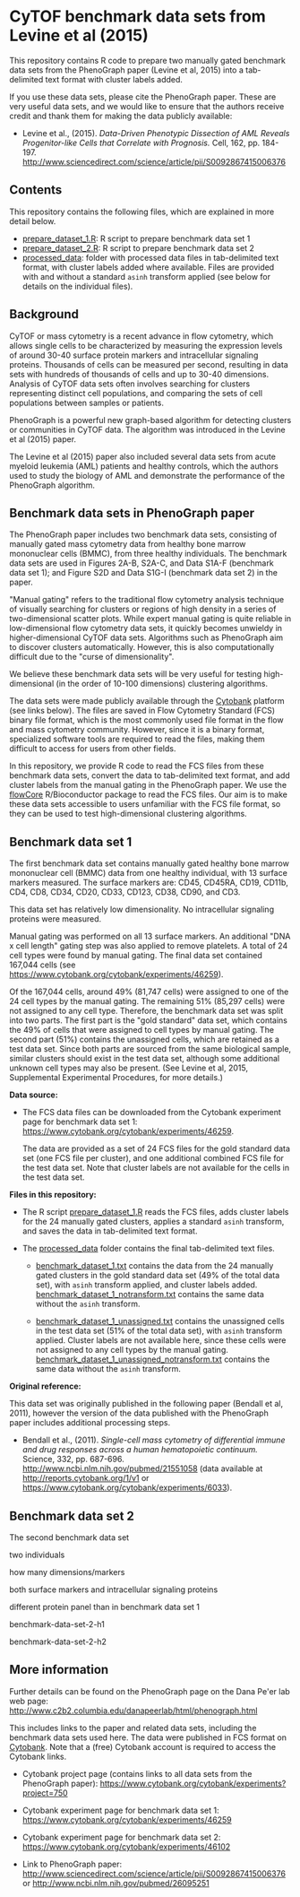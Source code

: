 CyTOF benchmark data sets from Levine et al (2015)
==================================================

This repository contains R code to prepare two manually gated benchmark data sets from the PhenoGraph paper (Levine et al, 2015) into a tab-delimited text format with cluster labels added.

If you use these data sets, please cite the PhenoGraph paper. These are very useful data sets, and we would like to ensure that the authors receive credit and thank them for making the data publicly available:

- Levine et al., (2015). *Data-Driven Phenotypic Dissection of AML Reveals Progenitor-like Cells that Correlate with Prognosis.* Cell, 162, pp. 184-197. http://www.sciencedirect.com/science/article/pii/S0092867415006376



## Contents

This repository contains the following files, which are explained in more detail below.

- [prepare_dataset_1.R](prepare_dataset_1.R): R script to prepare benchmark data set 1
- [prepare_dataset_2.R](prepare_dataset_2.R): R script to prepare benchmark data set 2
- [processed_data](processed_data/): folder with processed data files in tab-delimited text format, with cluster labels added where available. Files are provided with and without a standard `asinh` transform applied (see below for details on the individual files).



## Background

CyTOF or mass cytometry is a recent advance in flow cytometry, which allows single cells to be characterized by measuring the expression levels of around 30-40 surface protein markers and intracellular signaling proteins. Thousands of cells can be measured per second, resulting in data sets with hundreds of thousands of cells and up to 30-40 dimensions. Analysis of CyTOF data sets often involves searching for clusters representing distinct cell populations, and comparing the sets of cell populations between samples or patients.

PhenoGraph is a powerful new graph-based algorithm for detecting clusters or communities in CyTOF data. The algorithm was introduced in the Levine et al (2015) paper.

The Levine et al (2015) paper also included several data sets from acute myeloid leukemia (AML) patients and healthy controls, which the authors used to study the biology of AML and demonstrate the performance of the PhenoGraph algorithm.



## Benchmark data sets in PhenoGraph paper

The PhenoGraph paper includes two benchmark data sets, consisting of manually gated mass cytometry data from healthy bone marrow mononuclear cells (BMMC), from three healthy individuals. The benchmark data sets are used in Figures 2A-B, S2A-C, and Data S1A-F (benchmark data set 1); and Figure S2D and Data S1G-I (benchmark data set 2) in the paper.

"Manual gating" refers to the traditional flow cytometry analysis technique of visually searching for clusters or regions of high density in a series of two-dimensional scatter plots. While expert manual gating is quite reliable in low-dimensional flow cytometry data sets, it quickly becomes unwieldy in higher-dimensional CyTOF data sets. Algorithms such as PhenoGraph aim to discover clusters automatically. However, this is also computationally difficult due to the "curse of dimensionality".

We believe these benchmark data sets will be very useful for testing high-dimensional (in the order of 10-100 dimensions) clustering algorithms.

The data sets were made publicly available through the [Cytobank](https://www.cytobank.org/) platform (see links below). The files are saved in Flow Cytometry Standard (FCS) binary file format, which is the most commonly used file format in the flow and mass cytometry community. However, since it is a binary format, specialized software tools are required to read the files, making them difficult to access for users from other fields.

In this repository, we provide R code to read the FCS files from these benchmark data sets, convert the data to tab-delimited text format, and add cluster labels from the manual gating in the PhenoGraph paper. We use the [flowCore](http://bioconductor.org/packages/release/bioc/html/flowCore.html) R/Bioconductor package to read the FCS files. Our aim is to make these data sets accessible to users unfamiliar with the FCS file format, so they can be used to test high-dimensional clustering algorithms.



## Benchmark data set 1

The first benchmark data set contains manually gated healthy bone marrow mononuclear cell (BMMC) data from one healthy individual, with 13 surface markers measured. The surface markers are: CD45, CD45RA, CD19, CD11b, CD4, CD8, CD34, CD20, CD33, CD123, CD38, CD90, and CD3.

This data set has relatively low dimensionality. No intracellular signaling proteins were measured.

Manual gating was performed on all 13 surface markers. An additional "DNA x cell length" gating step was also applied to remove platelets. A total of 24 cell types were found by manual gating. The final data set contained 167,044 cells (see https://www.cytobank.org/cytobank/experiments/46259).

Of the 167,044 cells, around 49% (81,747 cells) were assigned to one of the 24 cell types by the manual gating. The remaining 51% (85,297 cells) were not assigned to any cell type. Therefore, the benchmark data set was split into two parts. The first part is the "gold standard" data set, which contains the 49% of cells that were assigned to cell types by manual gating. The second part (51%) contains the unassigned cells, which are retained as a test data set. Since both parts are sourced from the same biological sample, similar clusters should exist in the test data set, although some additional unknown cell types may also be present. (See Levine et al, 2015, Supplemental Experimental Procedures, for more details.)


**Data source:**

- The FCS data files can be downloaded from the Cytobank experiment page for benchmark data set 1: https://www.cytobank.org/cytobank/experiments/46259.

    The data are provided as a set of 24 FCS files for the gold standard data set (one FCS file per cluster), and one additional combined FCS file for the test data set. Note that cluster labels are not available for the cells in the test data set.


**Files in this repository:**

- The R script [prepare_dataset_1.R](prepare_dataset_1.R) reads the FCS files, adds cluster labels for the 24 manually gated clusters, applies a standard `asinh` transform, and saves the data in tab-delimited text format.

- The [processed_data](processed_data/) folder contains the final tab-delimited text files.

    - [benchmark_dataset_1.txt](processed_data/benchmark_dataset_1.txt) contains the data from the 24 manually gated clusters in the gold standard data set (49% of the total data set), with `asinh` transform applied, and cluster labels added. [benchmark_dataset_1_notransform.txt](processed_data/benchmark_dataset_1_notransform.txt) contains the same data without the `asinh` transform.
    
    - [benchmark_dataset_1_unassigned.txt](processed_data/benchmark_dataset_1_unassigned.txt) contains the unassigned cells in the test data set (51% of the total data set), with `asinh` transform applied. Cluster labels are not available here, since these cells were not assigned to any cell types by the manual gating. [benchmark_dataset_1_unassigned_notransform.txt](processed_data/benchmark_dataset_1_unassigned_notransform.txt) contains the same data without the `asinh` transform.


**Original reference:**

This data set was originally published in the following paper (Bendall et al, 2011), however the version of the data published with the PhenoGraph paper includes additional processing steps.

- Bendall et al., (2011). *Single-cell mass cytometry of differential immune and drug responses across a human hematopoietic continuum.* Science, 332, pp. 687-696. http://www.ncbi.nlm.nih.gov/pubmed/21551058 (data available at http://reports.cytobank.org/1/v1 or https://www.cytobank.org/cytobank/experiments/6033).



## Benchmark data set 2

The second benchmark data set

two individuals

how many dimensions/markers

both surface markers and intracellular signaling proteins

different protein panel than in benchmark data set 1

benchmark-data-set-2-h1

benchmark-data-set-2-h2



## More information

Further details can be found on the PhenoGraph page on the Dana Pe'er lab web page: http://www.c2b2.columbia.edu/danapeerlab/html/phenograph.html

This includes links to the paper and related data sets, including the benchmark data sets used here. The data were published in FCS format on [Cytobank](https://www.cytobank.org/). Note that a (free) Cytobank account is required to access the Cytobank links.

- Cytobank project page (contains links to all data sets from the PhenoGraph paper): https://www.cytobank.org/cytobank/experiments?project=750

- Cytobank experiment page for benchmark data set 1: https://www.cytobank.org/cytobank/experiments/46259

- Cytobank experiment page for benchmark data set 2: https://www.cytobank.org/cytobank/experiments/46102

- Link to PhenoGraph paper: http://www.sciencedirect.com/science/article/pii/S0092867415006376 or http://www.ncbi.nlm.nih.gov/pubmed/26095251


